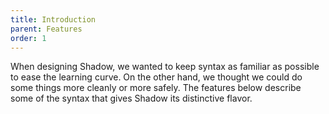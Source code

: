 ```yaml
---
title: Introduction
parent: Features
order: 1
---
```


When designing Shadow, we wanted to keep syntax as familiar as possible to ease the learning curve. On the other hand, we thought we could do some things more cleanly or more safely. The features below describe some of the syntax that gives Shadow its distinctive flavor.